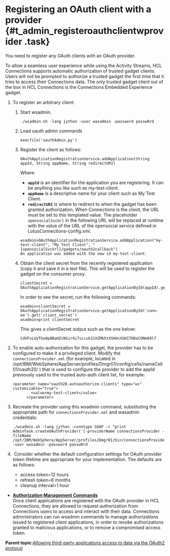 # Registering an OAuth client with a provider {#t_admin_registeroauthclientwprovider .task}

You need to register any OAuth clients with an OAuth provider.

To allow a seamless user experience while using the Activity Streams, HCL Connections supports automatic authorization of trusted gadget clients. Users will not be prompted to authorize a trusted gadget the first time that it tries to access their Connections data. The only trusted gadget client out of the box in HCL Connections is the Connections Embedded Experience gadget.

1.  To register an arbitrary client:

    1.  Start wsadmin.

        ```
        ./wsadmin.sh -lang jython -user wasadmin -password passw0rd
        
        ```

    2.  Load oauth admin commands

        ```
        execfile('oauthAdmin.py')
        ```

    3.  Register the client as follows:

        ```
        OAuthApplicationRegistrationService.addApplication(String appId, String appName, String redirectURI)
        ```

        Where:

        -   **`appId`** is an identifier for the application you are registering. It can be anything you like such as my-test-client.
        -   **`appName`** is a descriptive name for your client such as My Test Client.
        -   **`redirectURI`** is where to redirect to when the gadget has been granted authorization. When Connections is the client, the URL must be set to this templated value. The placeholder `opensocialSvcUrl` in the following URL will be replaced at runtime with the value of the URL of the opensocial service defined in LotusConnections-config.xml.
        ```
        wsadmin>OAuthApplicationRegistrationService.addApplication("my-test-client", "My Test Client", "{opensocialSvcUrl}/gadgets/oauth2callback")
        An application was added with the new id my-test-client.  
        ```

    4.  Obtain the client secret from the recently registered application \(copy it and save it in a text file\). This will be used to register the gadget on the consumer proxy.

        ```
        clientSecret = OAuthApplicationRegistrationService.getApplicationById(appId).get('client_secret')
        ```

        In order to see the secret, run the following commands:

        ```
        wsadmin>clientSecret = OAuthApplicationRegistrationService.getApplicationById('conn-ee').get('client_secret') 
        wsadmin>print clientSecret
        
        ```

        This gives a clientSecret output such as the one below:

        ```
        CdVFsLUyTGa9p8BaHZcNSir4i7sLcuk31XZMkhtXSHUcXGKI7HDeCONm89lf
        ```

2.  To enable auto-authorization for this gadget, the provider has to be configured to make it a privileged client. Modify the `connectionsProvider.xml` \(for example, located in /opt/IBM/WebSphere/AppServer/profiles/Dmgr01/config/cells/nameCell01/oauth20/ \) that is used to configure the provider to add the appId previously used to the trusted auto-auth client list, for example:

    ```
    <parameter name="oauth20.autoauthorize.clients" type="ws" customizable="true">
            <value>my-test-client</value>
          </parameter>
    ```

3.  Recreate the provider using this wsadmin command, substituting the appropriate path for `connectionsProvider.xml` and wasadmin credentials:

    ```
    ./wsadmin.sh -lang jython -conntype SOAP -c "print AdminTask.createOAuthProvider('[-providerName connectionsProvider -fileName /opt/IBM/WebSphere/AppServer/profiles/Dmgr01/bin/connectionsProvider.xml]')" -user wasadmin -password passw0rd
    ```

4.   Consider whether the default configuration settings for OAuth provider token lifetime are appropriate for your implementation. The defaults are as follows:

    -   access token=12 hours
    -   refresh token=6 months
    -   cleanup interval=1 hour

-   **[Authorization Management Commands](../admin/r_admin_common_oauth_mgnt_commands.md)**  
Once client applications are registered with the OAuth provider in HCL Connections, they are allowed to request authorization from Connections users to access and interact with their data. Connections administrators can run wsadmin commands to manage authorizations issued to registered client applications, in order to revoke authorizations granted to malicious applications, or to remove a compromised access token.

**Parent topic:**[Allowing third-party applications access to data via the OAuth2 protocol](../admin/c_admin_common_oauth.md)

